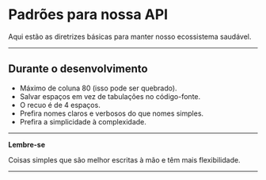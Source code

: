 # Padrões para nossa API

Aqui estão as diretrizes básicas para manter nosso ecossistema saudável.

***

## Durante o desenvolvimento

- Máximo de coluna 80 (isso pode ser quebrado).
- Salvar espaços em vez de tabulações no código-fonte.
- O recuo é de 4 espaços.
- Prefira nomes claros e verbosos do que nomes simples.
- Prefira a simplicidade à complexidade.

***

**Lembre-se**

Coisas simples que são melhor escritas à mão e têm mais flexibilidade.

***
